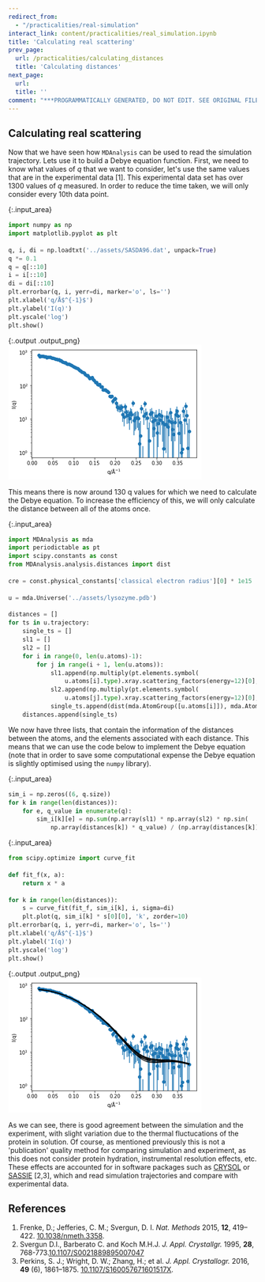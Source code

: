 ```yaml
---
redirect_from:
  - "/practicalities/real-simulation"
interact_link: content/practicalities/real_simulation.ipynb
title: 'Calculating real scattering'
prev_page:
  url: /practicalities/calculating_distances
  title: 'Calculating distances'
next_page:
  url: 
  title: ''
comment: "***PROGRAMMATICALLY GENERATED, DO NOT EDIT. SEE ORIGINAL FILES IN /content***"
---
```


## Calculating real scattering

Now that we have seen how `MDAnalysis` can be used to read the simulation trajectory. 
Lets use it to build a Debye equation function.
First, we need to know what values of $q$ that we want to consider, let's use the same values that are in the experimental data [1].
This experimental data set has over 1300 values of $q$ measured. 
In order to reduce the time taken, we will only consider every 10th data point.



{:.input_area}
```python
import numpy as np
import matplotlib.pyplot as plt

q, i, di = np.loadtxt('../assets/SASDA96.dat', unpack=True)
q *= 0.1
q = q[::10]
i = i[::10]
di = di[::10]
plt.errorbar(q, i, yerr=di, marker='o', ls='')
plt.xlabel('q/Å$^{-1}$')
plt.ylabel('I(q)')
plt.yscale('log')
plt.show()
```



{:.output .output_png}
![png](../images/practicalities/real_simulation_1_0.png)



This means there is now around 130 q values for which we need to calculate the Debye equation. 
To increase the efficiency of this, we will only calculate the distance between all of the atoms once.



{:.input_area}
```python
import MDAnalysis as mda
import periodictable as pt
import scipy.constants as const
from MDAnalysis.analysis.distances import dist

cre = const.physical_constants['classical electron radius'][0] * 1e15

u = mda.Universe('../assets/lysozyme.pdb')

distances = []
for ts in u.trajectory:
    single_ts = []
    sl1 = []
    sl2 = [] 
    for i in range(0, len(u.atoms)-1):
        for j in range(i + 1, len(u.atoms)):
            sl1.append(np.multiply(pt.elements.symbol(
                u.atoms[i].type).xray.scattering_factors(energy=12)[0], cre))
            sl2.append(np.multiply(pt.elements.symbol(
                u.atoms[j].type).xray.scattering_factors(energy=12)[0], cre))
            single_ts.append(dist(mda.AtomGroup([u.atoms[i]]), mda.AtomGroup([u.atoms[j]]), box=ts.dimensions)[2][0])
    distances.append(single_ts)
```


We now have three lists, that contain the information of the distances between the atoms, and the elements associated with each distance. 
This means that we can use the code below to implement the Debye equation (note that in order to save some computational expense the Debye equation is slightly optimised using the `numpy` library). 



{:.input_area}
```python
sim_i = np.zeros((6, q.size))
for k in range(len(distances)):
    for e, q_value in enumerate(q):
        sim_i[k][e] = np.sum(np.array(sl1) * np.array(sl2) * np.sin(
            np.array(distances[k]) * q_value) / (np.array(distances[k]) * q_value))
```




{:.input_area}
```python
from scipy.optimize import curve_fit

def fit_f(x, a):
    return x * a

for k in range(len(distances)):
    s = curve_fit(fit_f, sim_i[k], i, sigma=di)
    plt.plot(q, sim_i[k] * s[0][0], 'k', zorder=10)
plt.errorbar(q, i, yerr=di, marker='o', ls='')
plt.xlabel('q/Å$^{-1}$')
plt.ylabel('I(q)')
plt.yscale('log')
plt.show()
```



{:.output .output_png}
![png](../images/practicalities/real_simulation_6_0.png)



As we can see, there is good agreement between the simulation and the experiment, with slight variation due to the thermal fluctucations of the protein in solution. 
Of course, as mentioned previously this is not a 'publication' quality method for comparing simulation and experiment, as this does not consider protein hydration, instrumental resolution effects, etc.
These effects are accounted for in software packages such as [CRYSOL](https://www.embl-hamburg.de/biosaxs/crysol.html) or [SASSIE](http://www.ccpsas.org/use.html) [2,3], which and read simulation trajectories and compare with experimental data.

## References

1. Frenke, D.; Jefferies, C. M.; Svergun, D. I. *Nat. Methods* 2015, **12**, 419–422. [10.1038/nmeth.3358](https://doi.org/10.1038/nmeth.3358).
2. Svergun D.I., Barberato C. and Koch M.H.J. *J. Appl. Crystallgr.* 1995, **28**, 768-773.[10.1107/S0021889895007047](https://doi.org/10.1107/S0021889895007047)
3. Perkins, S. J.; Wright, D. W.; Zhang, H.; et al. *J. Appl. Crystallogr.* 2016, **49** (6), 1861–1875. [10.1107/S160057671601517X](https://doi.org/10.1107/S160057671601517X).

